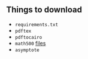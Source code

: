 ## Things to download

- `requirements.txt`
- `pdftex`
- `pdftocairo`
- `math500` [files](https://github.com/openai/prm800k/blob/main/prm800k/math_splits)
- `asymptote`